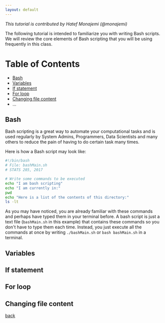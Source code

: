 ```yaml
---
layout: default
---
```


_This tutorial is contributed by Hatef Monajemi (@monajemi)_

The following tutorial is intended to familiarize you with writing Bash scripts. 
We will review the core elements of Bash scripting that you will be
using frequently in this class.  

# Table of Contents
- [Bash](#bash)
- [Variables](#variables) 
- [If statement](#if-statement)
- [For loop](#for-loop)
- [Changing file content](#changing-file-content)
- ...

## Bash

Bash scripting is a great way to automate your computational tasks
and is used regularly by System Admins, Programmers, Data Scientists and many others to 
reduce the pain of having to do certain task many times.

Here is how a Bash script may look like:

```bash
#!/bin/bash
# File: bashMain.sh
# STATS 285, 2017

# Write some commands to be executed
echo "I am bash scripting"
echo "I am currently in:"
pwd
echo "Here is a list of the contents of this directory:"
ls -lt
```

As you may have noticed, you are already familiar with these commands and perhaps have typed 
them in your terminal before. A bash script is just a text file (`bashMain.sh` in this example) that contains these commands
so you don't have to type them each time. Instead, you just execute all the commands at once by 
writing `./bashMain.sh` or `bash bashMain.sh` in a terminal.


## Variables

## If statement

## For loop

## Changing file content



[back](../notes)

